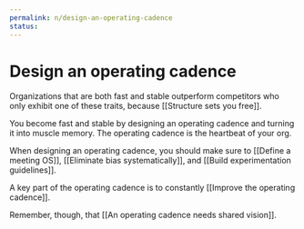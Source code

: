```yaml
---
permalink: n/design-an-operating-cadence
status: 
---
```

# Design an operating cadence

Organizations that are both fast and stable outperform competitors who only exhibit one of these traits, because [[Structure sets you free]].

You become fast and stable by designing an operating cadence and turning it into muscle memory. The operating cadence is the heartbeat of your org.

When designing an operating cadence, you should make sure to [[Define a meeting OS]], [[Eliminate bias systematically]], and [[Build experimentation guidelines]].

A key part of the operating cadence is to constantly [[Improve the operating cadence]].

Remember, though, that [[An operating cadence needs shared vision]].
